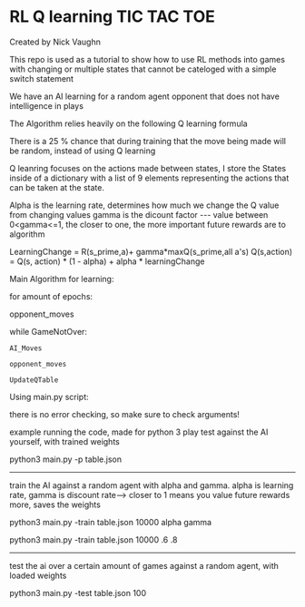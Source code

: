 # RL Q learning TIC TAC TOE

Created by Nick Vaughn

This repo is used as a tutorial to show how to use RL methods into games with changing
or multiple states that cannot be cateloged with a simple switch statement

We have an AI learning for a random agent opponent that does not have intelligence in plays

The Algorithm relies heavily on the following Q learning formula 

There is a 25 % chance that during training that the move being made will be random, instead of using Q learning  

Q leanring focuses on the actions made between states, I store the States inside of a dictionary with a list of 9 elements representing
the actions that can be taken at the state.

Alpha is the learning rate, determines how much we change the Q value from changing values 
gamma is the dicount factor --- value between 0<gamma<=1, the closer to one, the more important future rewards are to algorithm

LearningChange = R(s_prime,a)+ gamma*maxQ(s_prime,all a's)
Q(s,action) = Q(s, action) * (1 - alpha) + alpha * learningChange

Main Algorithm for learning: 

for amount of epochs:

 opponent_moves

  while GameNotOver:
  
    AI_Moves
    
    opponent_moves
    
    UpdateQTable 

Using main.py script:


there is no error checking, so make sure to check arguments!

example running the code, made for python 3
play test against the AI yourself, with trained weights


python3 main.py -p table.json

-------------------------------------------------------------
train the AI against a random agent with alpha and gamma.
alpha is learning rate, gamma is discount rate--> closer to 1
means you value future rewards more, saves the weights


python3 main.py -train table.json 10000 alpha gamma

python3 main.py -train table.json 10000 .6 .8

--------------------------------------------------------------
test the ai over a certain amount of games against a random agent, with loaded weights

python3 main.py -test table.json 100
